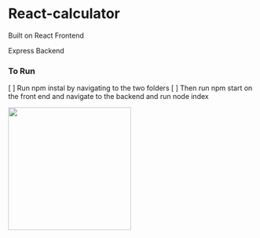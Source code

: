 # React-calculator

Built on React Frontend

Express Backend 


### To Run 
[ ] Run npm instal by navigating to the two folders
[ ] Then run npm start on the front end and navigate to the backend and run node index

<img src="http://g.recordit.co/BupZ6ibbxI.gif" width=250><br>
